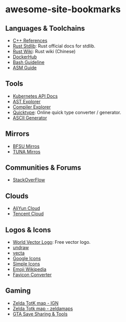 # awesome-site-bookmarks

## Languages & Toolchains

- [C++ References](https://en.cppreference.com/w/)
- [Rust Stdlib](https://doc.rust-lang.org/std/): Rust official docs for stdlib.
- [Rust Wiki](https://rustwiki.org/): Rust wiki (Chinese)
- [DockerHub](https://hub.docker.com/)
- [Bash Guideline](http://www.reddragonfly.org/abscn/index.html)
- [ASM Guide](https://asm.ow2.io/asm4-guide.pdf)

## Tools

- [Kubernetes API Docs](https://kubernetes.io/docs/reference/generated/kubernetes-api/v1.23)
- [AST Explorer](https://astexplorer.net/)
- [Compiler Explorer](https://gcc.godbolt.org/)
- [Quicktype](https://app.quicktype.io): Online quick type converter / generator.
- [ASCII Generator](http://www.network-science.de/ascii/)

## Mirrors

- [BFSU Mirros](https://mirrors.bfsu.edu.cn/)
- [TUNA Mirros](https://mirrors.tuna.tsinghua.edu.cn/)

## Communities & Forums

- [StackOverFlow](https://stackoverflow.com/)

## Clouds

- [AliYun Cloud](https://account.aliyun.com/login/login.htm)
- [Tencent Cloud](https://cloud.tencent.com/login)

## Logos & Icons

- [World Vector Logo](https://worldvectorlogo.com/): Free vector logo.
- [undraw](https://undraw.co/)
- [vecta](https://vecta.io/symbols)
- [Google Icons](https://fonts.google.com/icons)
- [Simple Icons](https://simpleicons.org/)
- [Emoji Wikipedia](https://emojipedia.org/)
- [Favicon Converter](https://favicon.io/favicon-converter/)

## Gaming

- [Zelda TotK map - IGN](https://www.ign.com/maps/the-legend-of-zelda-tears-of-the-kingdom/hyrule)
- [Zelda Totk map - zeldamaps](https://zeldamaps.com/?game=TotK)
- [GTA Save Sharing & Tools
](https://gtasnp.com)